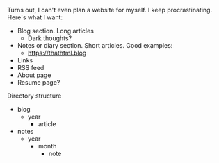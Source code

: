 Turns out, I can't even plan a website for myself. I keep procrastinating. Here's what I want:


- Blog section. Long articles
  - Dark thoughts?
- Notes or diary section. Short articles. Good examples:
  - https://thathtml.blog
- Links
- RSS feed
- About page
- Resume page?




Directory structure
  - blog
    - year
      - article
  - notes
    - year
      - month
        - note
